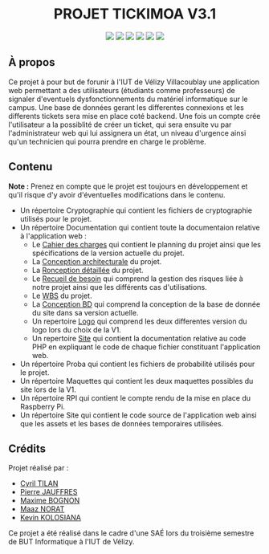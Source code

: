 <div align="center">
  <h1>PROJET TICKIMOA V3.1</h1>
  <a href="https://fr.wikipedia.org/wiki/Hypertext_Markup_Language"><img src="https://img.shields.io/badge/HTML-E34F26?style=for-the-badge&logo=html5&logoColor=white"/></a>
  <a href="https://fr.wikipedia.org/wiki/Feuilles_de_style_en_cascade"><img src="https://img.shields.io/badge/CSS-1572B6?style=for-the-badge&logo=css3&logoColor=white"/></a>
  <a href="https://fr.wikipedia.org/wiki/php"><img src="https://img.shields.io/badge/PHP%20-7F00FF?style=for-the-badge&logo=php&logoColor=white"/></a>
  <a href="https://fr.wikipedia.org/wiki/Python_(Language)"><img src="https://img.shields.io/badge/Python%20-98FB9?style=for-the-badge&logo=python&logoColor=white"/></a>
  <a href="https://fr.wikipedia.org/wiki/JavaScript"><img src="https://img.shields.io/badge/Java Script%20-FFA500?style=for-the-badge&logo=JavaScript&logoColor=white"/></a>
  <a href="https://fr.wikipedia.org/wiki/R_(Language)"><img src="https://img.shields.io/badge/R%20-FF6347?style=for-the-badge&logo=R&logoColor=white"/></a>
</div>

## À propos

Ce projet à pour but de forunir à l'IUT de Vélizy Villacoublay une application web permettant a des utilisateurs (étudiants comme professeurs) de signaler d'eventuels dysfonctionnements 
du matériel informatique sur le campus. Une base de données gerant les differentes connexions et les differents tickets sera mise en place coté backend. Une fois un compte crée l'utilisateur
a la possiblité de créer un ticket, qui sera ensuite vu par l'administrateur web qui lui assignera un état, un niveau d'urgence ainsi qu'un technicien qui pourra prendre en charge le problème.

## Contenu

**Note :** Prenez en compte que le projet est toujours en développement et qu'il risque d'y avoir d'éventuelles modifications dans le contenu.

* Un répertoire Cryptographie qui contient les fichiers de cryptographie utilisés pour le projet.
* Un répertoire Documentation qui contient toute la documentaion relative à l'application web :
  * Le [Cahier des charges](/Documentation/Cahier_des_Charges_v3.md) qui contient le planning du projet ainsi que les spécifications de la version actuelle du projet.
  * La [Conception architecturale](/Documentation/Conception_architecturale_v3.md) du projet.
  * La [Ronception détaillée](/Documentation/Conception_detaillé_v3.1.md) du projet.
  * Le [Recueil de besoin](/Documentation/Recueil_de_besoin_V3.md) qui comprend la gestion des risques liée à notre projet ainsi que les différents cas d'utilisations.
  * Le [WBS](/Documentation/WBS_SAE_3.01.mvdx) du projet.
  * La [Conception BD](/Documentation/conception_BD_v3.1.md) qui comprend la conception de la base de donnée du site dans sa version actuelle.
  * Un repertoire [Logo](/Documentation/Logo) qui comprend les deux differentes version du logo lors du choix de la V1.
  * Un repertoire [Site](/Documentation/Site) qui contient la documentation relative au code PHP en expliquant le code de chaque fichier constituant l'application web.
* Un répertoire Proba qui contient les fichiers de probabilité utilisés pour le projet.
* Un répertoire Maquettes qui contient les deux maquettes possibles du site lors de la V1.
* Un répertoire RPI qui contient le compte rendu de la mise en place du Raspberry Pi.
* Un répertoire Site qui contient le code source de l'application web ainsi que les assets et les bases de données temporaires utilisées.

## Crédits

Projet réalisé par :
- [Cyril TILAN](https://github.com/BluenessDev)
- [Pierre JAUFFRES](https://github.com/octogenarian78)
- [Maxime BOGNON](https://github.com/HighMax524)
- [Maaz NORAT](https://github.com/FleedDev)
- [Kevin KOLOSIANA](https://github.com/AnikiDev)

Ce projet a été réalisé dans le cadre d'une SAÉ lors du troisième semestre de BUT Informatique à l'IUT de Vélizy.

